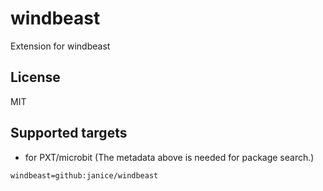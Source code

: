 # windbeast

Extension for windbeast

## License

MIT

## Supported targets

* for PXT/microbit
(The metadata above is needed for package search.)

```package
windbeast=github:janice/windbeast
```
